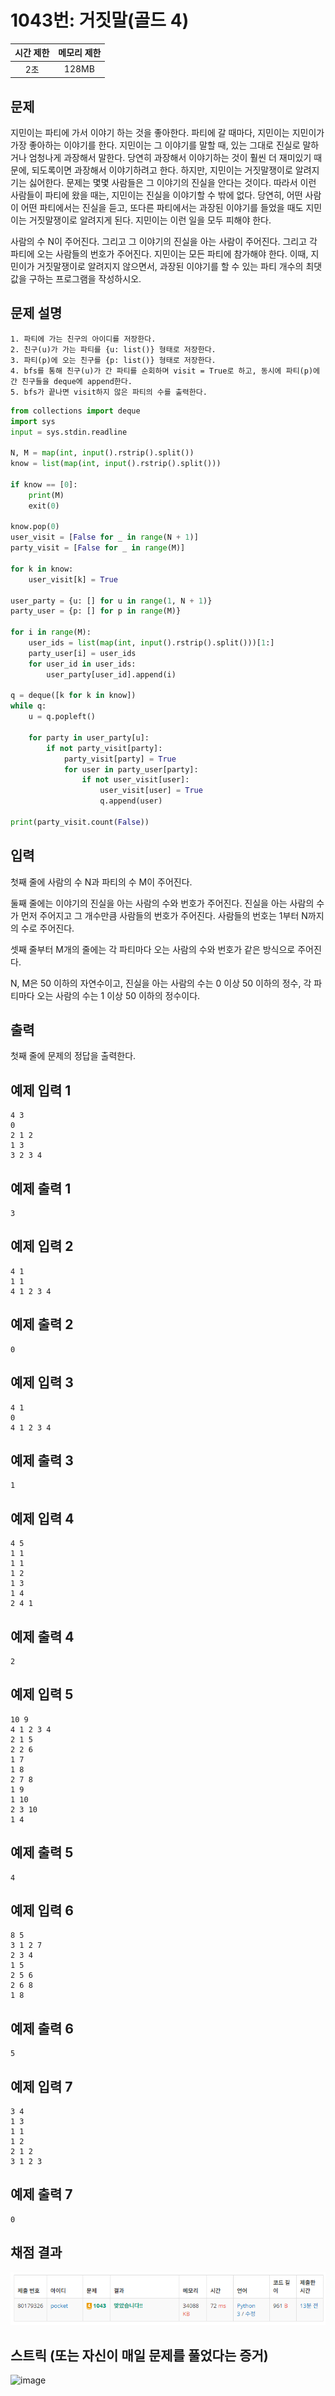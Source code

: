 # 1043번: 거짓말(골드 4)
| 시간 제한 | 메모리 제한 |
|:-----:|:------:|
|  2초   | 128MB  |

## 문제
지민이는 파티에 가서 이야기 하는 것을 좋아한다. 파티에 갈 때마다, 지민이는 지민이가 가장 좋아하는 이야기를 한다. 지민이는 그 이야기를 말할 때, 있는 그대로 진실로 말하거나 엄청나게 과장해서 말한다. 당연히 과장해서 이야기하는 것이 훨씬 더 재미있기 때문에, 되도록이면 과장해서 이야기하려고 한다. 하지만, 지민이는 거짓말쟁이로 알려지기는 싫어한다. 문제는 몇몇 사람들은 그 이야기의 진실을 안다는 것이다. 따라서 이런 사람들이 파티에 왔을 때는, 지민이는 진실을 이야기할 수 밖에 없다. 당연히, 어떤 사람이 어떤 파티에서는 진실을 듣고, 또다른 파티에서는 과장된 이야기를 들었을 때도 지민이는 거짓말쟁이로 알려지게 된다. 지민이는 이런 일을 모두 피해야 한다.

사람의 수 N이 주어진다. 그리고 그 이야기의 진실을 아는 사람이 주어진다. 그리고 각 파티에 오는 사람들의 번호가 주어진다. 지민이는 모든 파티에 참가해야 한다. 이때, 지민이가 거짓말쟁이로 알려지지 않으면서, 과장된 이야기를 할 수 있는 파티 개수의 최댓값을 구하는 프로그램을 작성하시오.

## 문제 설명
```text
1. 파티에 가는 친구의 아이디를 저장한다.
2. 친구(u)가 가는 파티를 {u: list()} 형태로 저장한다.
3. 파티(p)에 오는 친구를 {p: list()} 형태로 저장한다.
4. bfs를 통해 친구(u)가 간 파티를 순회하며 visit = True로 하고, 동시에 파티(p)에 간 친구들을 deque에 append한다.
5. bfs가 끝나면 visit하지 않은 파티의 수를 출력한다.
```
```python
from collections import deque
import sys
input = sys.stdin.readline

N, M = map(int, input().rstrip().split())
know = list(map(int, input().rstrip().split()))

if know == [0]:
    print(M)
    exit(0)

know.pop(0)
user_visit = [False for _ in range(N + 1)]
party_visit = [False for _ in range(M)]

for k in know:
    user_visit[k] = True

user_party = {u: [] for u in range(1, N + 1)}
party_user = {p: [] for p in range(M)}

for i in range(M):
    user_ids = list(map(int, input().rstrip().split()))[1:]
    party_user[i] = user_ids
    for user_id in user_ids:
        user_party[user_id].append(i)

q = deque([k for k in know])
while q:
    u = q.popleft()

    for party in user_party[u]:
        if not party_visit[party]:
            party_visit[party] = True
            for user in party_user[party]:
                if not user_visit[user]:
                    user_visit[user] = True
                    q.append(user)

print(party_visit.count(False))
```

## 입력
첫째 줄에 사람의 수 N과 파티의 수 M이 주어진다.

둘째 줄에는 이야기의 진실을 아는 사람의 수와 번호가 주어진다. 진실을 아는 사람의 수가 먼저 주어지고 그 개수만큼 사람들의 번호가 주어진다. 사람들의 번호는 1부터 N까지의 수로 주어진다.

셋째 줄부터 M개의 줄에는 각 파티마다 오는 사람의 수와 번호가 같은 방식으로 주어진다.

N, M은 50 이하의 자연수이고, 진실을 아는 사람의 수는 0 이상 50 이하의 정수, 각 파티마다 오는 사람의 수는 1 이상 50 이하의 정수이다.

## 출력
첫째 줄에 문제의 정답을 출력한다.


## 예제 입력 1 
```text
4 3
0
2 1 2
1 3
3 2 3 4
```
## 예제 출력 1 
```text
3
```
## 예제 입력 2 
```text
4 1
1 1
4 1 2 3 4
```
## 예제 출력 2
```text
0
```
## 예제 입력 3
```text
4 1
0
4 1 2 3 4
```
## 예제 출력 3
```text
1
```
## 예제 입력 4
```text
4 5
1 1
1 1
1 2
1 3
1 4
2 4 1
```
## 예제 출력 4
```text
2
```
## 예제 입력 5
```text
10 9
4 1 2 3 4
2 1 5
2 2 6
1 7
1 8
2 7 8
1 9
1 10
2 3 10
1 4
```
## 예제 출력 5
```text
4
```
## 예제 입력 6
```text
8 5
3 1 2 7
2 3 4
1 5
2 5 6
2 6 8
1 8
```
## 예제 출력 6
```text
5
```
## 예제 입력 7
```text
3 4
1 3
1 1
1 2
2 1 2
3 1 2 3
```
## 예제 출력 7
```text
0
```

## 채점 결과
![img.png](img.png)

## 스트릭 (또는 자신이 매일 문제를 풀었다는 증거)
![image](https://github.com/algo-idle/algo-study/assets/82014995/5a014e9d-1092-4c9f-a538-754382558d72)

